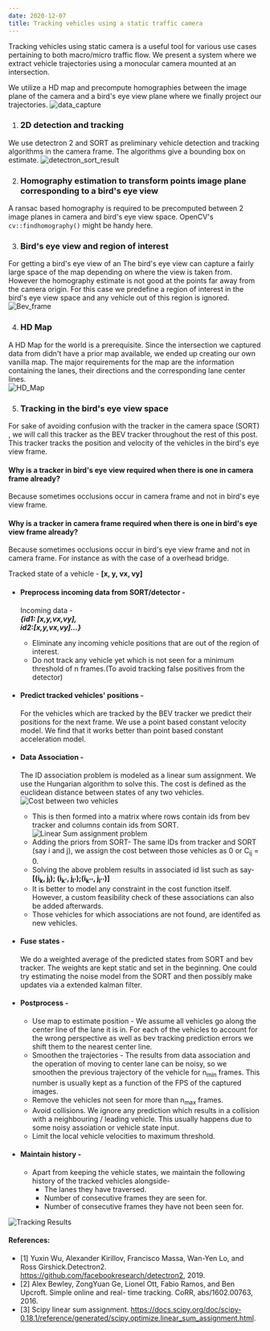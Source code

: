 ```yaml
---
date: 2020-12-07
title: Tracking vehicles using a static traffic camera
---
```


Tracking vehicles using static camera is a useful tool for various use cases pertaining to both macro/micro traffic flow. We present a system where we extract vehicle trajectories using a monocular camera mounted at an intersection.

We utilize a HD map and precompute homographies between the image plane of the camera and a bird's eye view plane where we finally project our trajectories.
![data_capture](../../assets/images/Data_capture.png)

1. ### 2D detection and tracking
We use detectron 2 and SORT as preliminary vehicle detection and tracking algorithms in the camera frame. The algorithms give a bounding box on estimate.
![detectron_sort_result](../../assets/images/detection_sort_output.png)

2. ### Homography estimation to transform points image plane corresponding to a bird's eye view
A ransac based homography is required to be precomputed between 2 image planes in camera and bird's eye view space. OpenCV's `cv::findhomography()` might be handy here.


3. ### Bird's eye view and region of interest
For getting a bird's eye view of an
The bird's eye view can capture a fairly large space of the map depending on where the view is taken from. However the homography estimate is not good at the points far away from the camera origin. For this case we predefine a region of interest in the bird's eye view space and any vehicle out of this region is ignored.
![Bev_frame](../../assets/images/bev_fifthcraig.jpg)

4. ### HD Map
A HD Map for the world is a prerequisite. Since the intersection we captured data from didn't have a prior map available, we ended up creating our own vanilla map. The major requirements for the map are the information containing the lanes, their directions and the corresponding lane center lines.  
    ![HD_Map](../../assets/images/HD_map.png)

5. ### Tracking in the bird's eye view space
For sake of avoiding confusion with the tracker in the camera space (SORT) , we will call this tracker as the BEV tracker throughout the rest of this post. This tracker tracks the position and velocity of the vehicles in the bird's eye view frame.

#### Why is a tracker in bird's eye view required when there is one in camera frame already?
Because sometimes occlusions occur in camera frame and not in bird's eye view frame. 
#### Why is a tracker in camera frame required when there is one in bird's eye view frame already?
Because sometimes occlusions occur in bird's eye view frame and not in camera frame. For instance as with the case of a overhead bridge.

Tracked state of a vehicle - **[x, y, vx, vy]**

* #### Preprocess incoming data from SORT/detector -  
    Incoming data -  
    ***{id1: [x,y,vx,vy],***     
    ***id2:[x,y,vx,vy]...}***  
    * Eliminate any incoming vehicle positions that are out of the region of interest. 
    * Do not track any vehicle yet which is not seen for a minimum threshold of n frames.(To avoid tracking false positives from the detector)

* #### Predict tracked vehicles' positions -
    For the vehicles which are tracked by the BEV tracker we predict their positions for the next frame. We use a point based constant velocity model. We find that it works better than point based constant acceleration model. 

* #### Data Association - 
    The ID association problem is modeled as a linear sum assignment. We use the Hungarian  algorithm to solve this. The cost is defined as the euclidean distance between states of any two vehicles.
    ![Cost between two vehicles](../../assets/images/distance.png)
    * This is then formed into a matrix where rows contain ids from bev tracker and columns contain ids from SORT.
    ![Linear Sum assignment problem](../../assets/images/costmatrix_formation.png)
    * Adding the priors from SORT- 
    The same IDs from tracker and SORT (say i and j), we assign the cost
    between those vehicles as 0 or C<sub>ij</sub> = 0.
    * Solving the above problem results in associated id list such as say- **[(i<sub>k</sub>, j<sub>l</sub>); (i<sub>k'</sub>, j<sub>l'</sub>);(i<sub>k''</sub>, j<sub>l''</sub>)]**
    * It is better to model any constraint in the cost function itself. However, a custom feasibility check of these associations can also be added afterwards. 
    * Those vehicles for which associations are not found, are identifed as new vehicles.

* #### Fuse states - 
    We do a weighted average of the predicted states from SORT and bev tracker. The weights are kept static and set in the beginning. One could try estimating the noise model from the SORT and then possibly make updates via a extended kalman filter.

* ####  Postprocess - 
    * Use map to estimate position -
    We assume all vehicles go along the center line of the lane it is in. For each of the vehicles to account for the wrong perspective as well as bev tracking prediction errors we shift them to the nearest center line.
    * Smoothen the trajectories -
    The results from data association and the operation of moving to center lane can be noisy, so we smoothen the previous trajectory of the vehicle for n<sub>min</sub> frames. This number is usually kept as a function of the FPS of the captured images.
    * Remove the vehicles not seen for more than n<sub>max</sub> frames.
    * Avoid collisions. We ignore any prediction which results in a collision with a neighbouring / leading vehicle. This usually happens due to some noisy assoiation or vehicle state input.
    * Limit the local vehicle velocities to maximum threshold.
* #### Maintain history -
    * Apart from keeping the vehicle states, we maintain the following history of the tracked vehicles alongside- 
        * The lanes they have traversed.
        * Number of  consecutive frames they are seen for.
        * Number of  consecutive frames they have not been seen for.

![Tracking Results](../../assets/images/tracking_results.png)

#### References:
* [1] Yuxin Wu, Alexander Kirillov, Francisco Massa, Wan-Yen Lo, and Ross Girshick.Detectron2. https://github.com/facebookresearch/detectron2, 2019.
* [2] Alex Bewley, ZongYuan Ge, Lionel Ott, Fabio Ramos, and Ben Upcroft. Simple online and real-
time tracking. CoRR, abs/1602.00763, 2016.
* [3] Scipy linear sum assignment. https://docs.scipy.org/doc/scipy-0.18.1/reference/generated/scipy.optimize.linear_sum_assignment.html.
